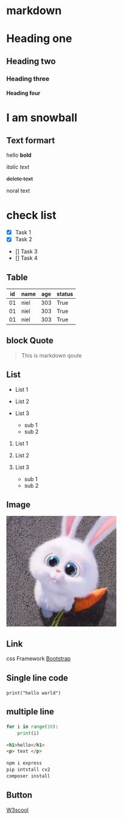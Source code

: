 # markdown
# Heading one
## Heading two
### Heading three
#### Heading four
# I am snowball

## Text formart 

hello **bold**

*italic text*

~~delete text~~

noral text

# check list

- [x] Task 1
- [x] Task 2
- [] Task 3
- [] Task 4

## Table 
 | id | name | age | status |
 | ----| -----| ----| --|
 | 01 | niel | 303 | True   |
 | 01 | niel | 303 | True   |
 | 01 | niel | 303 | True   |
## block Quote

> This is markdown qoute

## List 
- List 1
- List 2
- List 3

    - sub 1
    - sub 2

1. List 1
2. List 2
3. List 3

    - sub 1
    - sub 2

## Image
![Dashboard](tkpq7RNj_400x400.jpg)

## Link
css Framework [Bootstrap](https://getbootstrap.com/)

## Single line code
`print("hello world")`

## multiple line 
```python 
for i in range(10):
    print(i)
```
```html
<h1>hello</h1>
<p> text </p>
```
```bash
npm i express
pip intstall cv2
composer install
```
## Button
<a href="https://www.w3schools.com/" target="_blank">W3scool</a>